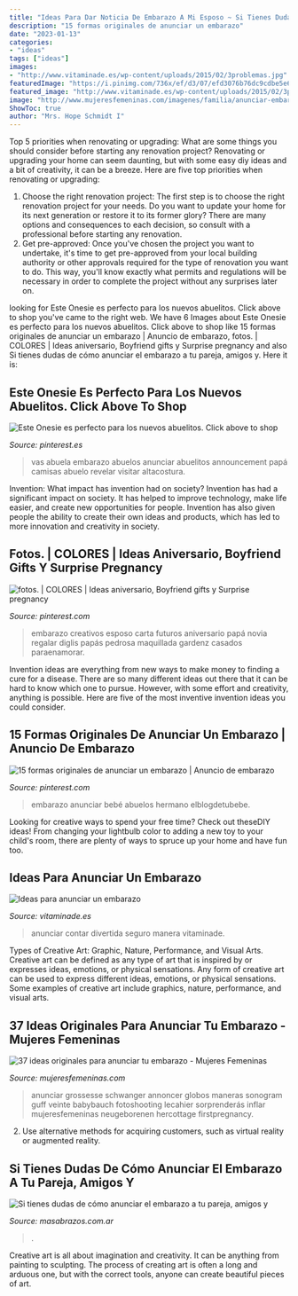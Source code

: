 ```yaml
---
title: "Ideas Para Dar Noticia De Embarazo A Mi Esposo ~ Si Tienes Dudas De Cómo Anunciar El Embarazo A Tu Pareja, Amigos Y"
description: "15 formas originales de anunciar un embarazo"
date: "2023-01-13"
categories:
- "ideas"
tags: ["ideas"]
images:
- "http://www.vitaminade.es/wp-content/uploads/2015/02/3problemas.jpg"
featuredImage: "https://i.pinimg.com/736x/ef/d3/07/efd3076b76dc9cdbe5e6dacc9449700d--card-ideas-photo-ideas.jpg?b=t"
featured_image: "http://www.vitaminade.es/wp-content/uploads/2015/02/3problemas.jpg"
image: "http://www.mujeresfemeninas.com/imagenes/familia/anunciar-embarazo-globos.jpg"
ShowToc: true
author: "Mrs. Hope Schmidt I"
---
```



Top 5 priorities when renovating or upgrading: What are some things you should consider before starting any renovation project?
Renovating or upgrading your home can seem daunting, but with some easy diy ideas and a bit of creativity, it can be a breeze. Here are five top priorities when renovating or upgrading: 
1. Choose the right renovation project: The first step is to choose the right renovation project for your needs. Do you want to update your home for its next generation or restore it to its former glory? There are many options and consequences to each decision, so consult with a professional before starting any renovation. 
2. Get pre-approved: Once you've chosen the project you want to undertake, it's time to get pre-approved from your local building authority or other approvals required for the type of renovation you want to do. This way, you'll know exactly what permits and regulations will be necessary in order to complete the project without any surprises later on.

	

		
looking for Este Onesie es perfecto para los nuevos abuelitos. Click above to shop you've came to the right web. We have 6 Images about Este Onesie es perfecto para los nuevos abuelitos. Click above to shop like 15 formas originales de anunciar un embarazo | Anuncio de embarazo, fotos. | COLORES | Ideas aniversario, Boyfriend gifts y Surprise pregnancy and also Si tienes dudas de cómo anunciar el embarazo a tu pareja, amigos y. Here it is:
		
    
## Este Onesie Es Perfecto Para Los Nuevos Abuelitos. Click Above To Shop

<img loading=lazy src="https://i.pinimg.com/originals/20/c2/74/20c274852bdef551442a15a0bcf50bac.jpg" onerror="this.onerror=null;this.src='https://tse4.mm.bing.net/th?id=OIP.QA-RTcyrcjX_rJIrKMXQoQHaLT&amp;pid=15.1';" alt="Este Onesie es perfecto para los nuevos abuelitos. Click above to shop">

_Source: pinterest.es_

>vas abuela embarazo abuelos anunciar abuelitos announcement papá camisas abuelo revelar visitar altacostura. 

	

Invention: What impact has invention had on society?
Invention has had a significant impact on society. It has helped to improve technology, make life easier, and create new opportunities for people. Invention has also given people the ability to create their own ideas and products, which has led to more innovation and creativity in society.

    
## Fotos. | COLORES | Ideas Aniversario, Boyfriend Gifts Y Surprise Pregnancy

<img loading=lazy src="https://i.pinimg.com/736x/ef/d3/07/efd3076b76dc9cdbe5e6dacc9449700d--card-ideas-photo-ideas.jpg?b=t" onerror="this.onerror=null;this.src='https://tse4.mm.bing.net/th?id=OIP.voZlwbMK3ks7YdzxVNMuRAAAAA&amp;pid=15.1';" alt="fotos. | COLORES | Ideas aniversario, Boyfriend gifts y Surprise pregnancy">

_Source: pinterest.com_

>embarazo creativos esposo carta futuros aniversario papá novia regalar diglis papás pedrosa maquillada gardenz casados paraenamorar. 

	

Invention ideas are everything from new ways to make money to finding a cure for a disease. There are so many different ideas out there that it can be hard to know which one to pursue. However, with some effort and creativity, anything is possible. Here are five of the most inventive invention ideas you could consider.

    
## 15 Formas Originales De Anunciar Un Embarazo | Anuncio De Embarazo

<img loading=lazy src="https://i.pinimg.com/736x/f3/01/e9/f301e9339b850eea4c0b86ef70cc8863.jpg" onerror="this.onerror=null;this.src='https://tse4.mm.bing.net/th?id=OIP.lJCgfsrNiFqgLGzhXyOjZAAAAA&amp;pid=15.1';" alt="15 formas originales de anunciar un embarazo | Anuncio de embarazo">

_Source: pinterest.com_

>embarazo anunciar bebé abuelos hermano elblogdetubebe. 

	

Looking for creative ways to spend your free time? Check out theseDIY ideas! From changing your lightbulb color to adding a new toy to your child's room, there are plenty of ways to spruce up your home and have fun too.

    
## Ideas Para Anunciar Un Embarazo

<img loading=lazy src="http://www.vitaminade.es/wp-content/uploads/2015/02/3problemas.jpg" onerror="this.onerror=null;this.src='https://tse4.mm.bing.net/th?id=OIP.t90nfPijNgJ-PdHmSxo0YAHaEq&amp;pid=15.1';" alt="Ideas para anunciar un embarazo">

_Source: vitaminade.es_

>anunciar contar divertida seguro manera vitaminade. 

	

Types of Creative Art: Graphic, Nature, Performance, and Visual Arts.
Creative art can be defined as any type of art that is inspired by or expresses ideas, emotions, or physical sensations. Any form of creative art can be used to express different ideas, emotions, or physical sensations. Some examples of creative art include graphics, nature, performance, and visual arts.

    
## 37 Ideas Originales Para Anunciar Tu Embarazo - Mujeres Femeninas

<img loading=lazy src="http://www.mujeresfemeninas.com/imagenes/familia/anunciar-embarazo-globos.jpg" onerror="this.onerror=null;this.src='https://tse1.mm.bing.net/th?id=OIP.Rg8YxNgOn50sxRjBcg4XjAHaJ1&amp;pid=15.1';" alt="37 ideas originales para anunciar tu embarazo - Mujeres Femeninas">

_Source: mujeresfemeninas.com_

>anunciar grossesse schwanger annoncer globos maneras sonogram guff veinte babybauch fotoshooting lecahier sorprenderás inflar mujeresfemeninas neugeborenen hercottage firstpregnancy. 

	

2. Use alternative methods for acquiring customers, such as virtual reality or augmented reality.

    
## Si Tienes Dudas De Cómo Anunciar El Embarazo A Tu Pareja, Amigos Y

<img loading=lazy src="https://www.masabrazos.com.ar/on/demandware.static/-/Sites-MasAbrazos_AR-Library/default/dwc74cdc53/images/articles/anunciar-segundo-bebe.jpg" onerror="this.onerror=null;this.src='https://tse4.mm.bing.net/th?id=OIP.3DM4lGpBj9BEpRRebL3rNAAAAA&amp;pid=15.1';" alt="Si tienes dudas de cómo anunciar el embarazo a tu pareja, amigos y">

_Source: masabrazos.com.ar_

>. 

	

Creative art is all about imagination and creativity. It can be anything from painting to sculpting. The process of creating art is often a long and arduous one, but with the correct tools, anyone can create beautiful pieces of art.


